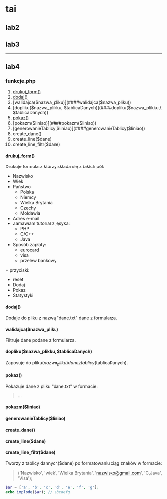 # tai

## lab2

## lab3

---

## lab4

### funkcje.php

1. [drukuj_form()](####drukuj_form())
2. [dodaj()](####dodaj())
3. [walidajca($nazwa_pliku)](####walidajca($nazwa_pliku))
4. [dopliku($nazwa_plikku, $tablicaDanych)](####dopliku($nazwa_plikku,\ $tablicaDanych))
5. [pokaz()](####pokaz())
6. [pokazm($liniao)](####pokazm($liniao))
7. [generowanieTablicy($liniao)](####generowanieTablicy($liniao))
8. create_dane()
9. create_line($dane)
10. create_line_filtr($dane)

#### drukuj_form()

Drukuje formularz którzy składa się z takich pól:

* Nazwisko
* Wiek
* Państwo
  * Polska
  * Niemcy
  * Wielka Brytania
  * Czechy
  * Moldawia
* Adres e-mail
* Zamawiam tutorial z jęsyka:
  * PHP  
  * C/C++  
  * Java
* Sposób zapłaty:
  * eurocard
  * visa  
  * przelew bankowy

\+ przyciski:

* reset
* Dodaj
* Pokaz
* Statystyki

#### dodaj()

Dodaje do pliku z nazwą "dane.txt" dane z formularza.

#### walidajca($nazwa_pliku)

Filtruje dane podane z formularza.

#### dopliku($nazwa_plikku, $tablicaDanych)

Zaposuje do pliku($nazwa_pliku) dane z tablicy($tablicaDanych).

#### pokaz()

Pokazuje dane z pliku "dane.txt" w formacie:

> ...

#### pokazm($liniao)

#### generowanieTablicy($liniao)

#### create_dane()

#### create_line($dane)

#### create_line_filtr($dane)

Tworzy z tablicy dannych($dane) po formatowaniu ciąg znaków w formacie:

> ('Nazwisko', 'wiek', 'Wielka Brytania', 'nazwisko@gmail.com', 'C,Java', 'Visa');

```php
$ar = ['a', 'b', 'c', 'd', 'e', 'f', 'g'];
echo implode($ar); // abcdefg
```
